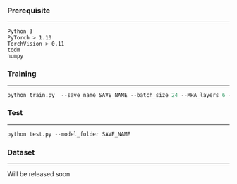 ### Prerequisite
---
```
Python 3
PyTorch > 1.10
TorchVision > 0.11
tqdm
numpy
```
### Training
---
```python
python train.py  --save_name SAVE_NAME --batch_size 24 --MHA_layers 6 --nHeads 8 --max_masked 6
```

### Test
---
```python
python test.py --model_folder SAVE_NAME
```

### Dataset
---
Will be released soon